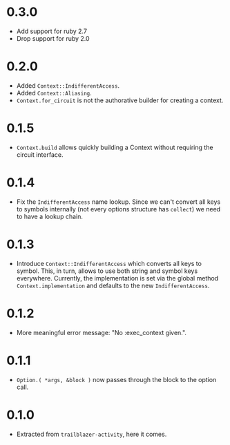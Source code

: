 # 0.3.0
* Add support for ruby 2.7
* Drop support for ruby 2.0

# 0.2.0

* Added `Context::IndifferentAccess`.
* Added `Context::Aliasing`.
* `Context.for_circuit` is not the authorative builder for creating a context.

# 0.1.5

* `Context.build` allows quickly building a Context without requiring the circuit interface.

# 0.1.4

* Fix the `IndifferentAccess` name lookup. Since we can't convert all keys to symbols internally (not every options structure has `collect`) we need to have a lookup chain.

# 0.1.3

* Introduce `Context::IndifferentAccess` which converts all keys to symbol. This, in turn, allows to use both string and symbol keys everywhere. Currently, the implementation is set via the global method `Context.implementation` and defaults to the new `IndifferentAccess`.

# 0.1.2

* More meaningful error message: "No :exec_context given.".

# 0.1.1

* `Option.( *args, &block )` now passes through the block to the option call.

# 0.1.0

* Extracted from `trailblazer-activity`, here it comes.
